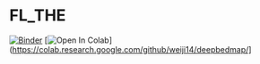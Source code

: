 # FL_THE
[![Binder](https://mybinder.org/badge_logo.svg)](https://mybinder.org/v2/gh/securitylab-repository/FL_THE/HEAD)
[![Open In Colab](https://colab.research.google.com/assets/colab-badge.svg)](https://colab.research.google.com/github/weiji14/deepbedmap/]
